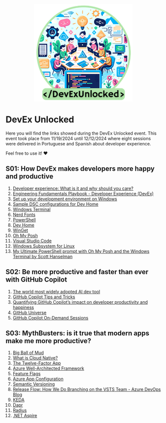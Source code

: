 <p align="center" width="100%">
<img src="./assets/logo.png" alt="DevEx Unlocked logo" />
</p>

# DevEx Unlocked

Here you will find the links showed during the DevEx Unlocked event.
This event took place from 11/19/2024 until 12/12/2024 where eight sessions were delivered in Portuguese and Spanish about developer experience.

Feel free to use it! ❤️

## S01: How DevEx makes developers more happy and productive

1. [Developer experience: What is it and why should you care?](https://github.blog/enterprise-software/collaboration/developer-experience-what-is-it-and-why-should-you-care/)
2. [Engineering Fundamentals Playbook - Developer Experience (DevEx)](https://microsoft.github.io/code-with-engineering-playbook/developer-experience/)
3. [Set up your development environment on Windows](https://learn.microsoft.com/en-us/windows/dev-environment/)
4. [Sample DSC configurations for Dev Home](https://github.com/microsoft/devhome/tree/main/docs/sampleConfigurations)
5. [Windows Terminal](https://github.com/microsoft/terminal)
6. [Nerd Fonts](https://www.nerdfonts.com/)
7. [PowerShell](https://github.com/PowerShell/PowerShell)
8. [Dev Home](https://github.com/microsoft/devhome)
9. [WinGet](https://github.com/microsoft/winget-cli)
10. [Oh My Posh](https://ohmyposh.dev/)
11. [Visual Studio Code](https://code.visualstudio.com/)
12. [Windows Subsystem for Linux](https://learn.microsoft.com/en-us/windows/wsl/)
13. [My Ultimate PowerShell prompt with Oh My Posh and the Windows Terminal by Scott Hanselman](https://www.hanselman.com/blog/my-ultimate-powershell-prompt-with-oh-my-posh-and-the-windows-terminal)

## S02: Be more productive and faster than ever with GitHub Copilot

1. [The world most widely adopted AI dev tool](https://github.com/features/copilot)
2. [GitHub Copilot Tips and Tricks](https://www.youtube.com/watch?v=1qs6QKk0DVc&ab_channel=GitHub)
3. [Quantifying GitHub Copilot’s impact on developer productivity and happiness](https://github.blog/news-insights/research/research-quantifying-github-copilots-impact-on-developer-productivity-and-happiness/)
4. [GitHub Universe](https://githubuniverse.com/)
5. [GitHub Copilot On-Demand Sessions](https://reg.githubuniverse.com/flow/github/universe24/attendee-portal/page/sessioncatalog?search.deliveryformat=1692799009854004CQlx&search.githubproduct=1681323318975006zEYH)

## S03: MythBusters: is it true that modern apps make me more productive?

1. [Big Ball of Mud](https://deviq.com/antipatterns/big-ball-of-mud)
2. [What is Cloud Native?](https://learn.microsoft.com/en-us/dotnet/architecture/cloud-native/definition)
3. [The Twelve-Factor App](https://12factor.net/)
4. [Azure Well-Architected Framework](https://learn.microsoft.com/en-us/azure/well-architected/)
5. [Feature Flags](https://martinfowler.com/articles/feature-toggles.html)
6. [Azure App Configuration](https://learn.microsoft.com/en-us/azure/azure-app-configuration/overview)
7. [Semantic Versioning](https://semver.org/)
8. [Release Flow: How We Do Branching on the VSTS Team - Azure DevOps Blog](https://devblogs.microsoft.com/devops/release-flow-how-we-do-branching-on-the-vsts-team/)
9. [KEDA](https://keda.sh/)
10. [Dapr](https://dapr.io/)
11. [Radius](https://radapp.io/)
12. [.NET Aspire](https://learn.microsoft.com/en-us/dotnet/aspire/get-started/aspire-overview)
